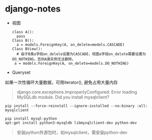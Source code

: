 # django-notes
- 视图
  ```
  class A():
    pass
  Class B():
    a = models.ForeignKey(A, on_delete=models.CASCADE)
  Class BView():
    # 由于B类a字段on_delele设置为CASCADE，视图a字段on_delete需要设置为DO_NOTHING，否则A类实例无法删除。
   a = models.ForeignKey(A, on_delete=models.DO_NOTHING)
  ```
- Queryset

如果一次性循环大量数据，可用iterator(), 避免占用大量内存

> django.core.exceptions.ImproperlyConfigured: Error loading MySQLdb module. Did you install mysqlclient?

```
pip install --force-reinstall --ignore-installed --no-binary :all: mysqlclient

pip install mysql-python
apt-get install python3-mysqldb libmysqlclient-dev python-dev
```

> 安装python外源包时，如mysqlclient，需安装python-dev
